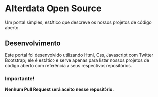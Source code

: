 # Alterdata Open Source

Um portal simples, estático que descreve os nossos projetos de código aberto.

## Desenvolvimento

Este portal foi desenvolvido utilizando Html, Css, Javascript com Twitter Bootstrap; ele é estático e serve apenas para listar nossos projetos de código aberto com referência a seus respectivos repositórios.

### Importante!

**Nenhum Pull Request será aceito nesse repositório.**
